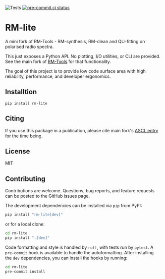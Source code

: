 ![Tests](https://github.com/CIRADA-Tools/RM-tools/actions/workflows/python-package.yml/badge.svg) [![pre-commit.ci status](https://results.pre-commit.ci/badge/github/CIRADA-Tools/RM-Tools/master.svg)](https://results.pre-commit.ci/latest/github/CIRADA-Tools/RM-Tools/master)

# RM-lite

A mini fork of RM-Tools - RM-synthesis, RM-clean and QU-fitting on polarised radio spectra.

This just exposes a Python API. No plotting, I/O utilities, or CLI are provided. See the main fork of [RM-Tools](https://github.com/CIRADA-Tools/RM-Tools) for that functionality.

The goal of this project is to provide low code surface area with high reliability, performance, and developer ergonomics.

## Installtion

```
pip install rm-lite
```


## Citing
If you use this package in a publication, please cite main fork's [ASCL entry](https://ui.adsabs.harvard.edu/abs/2020ascl.soft05003P/abstract) for the time being. 

## License
MIT

## Contributing
Contributions are welcome. Questions, bug reports, and feature requests can be posted to the GitHub issues page.

The development dependencies can be installed via `pip` from PyPI:
```bash
pip install "rm-lite[dev]"
```
or for a local clone:
```bash
cd rm-lite
pip install ".[dev]"
```

Code formatting and style is handled by `ruff`, with tests run by `pytest`. A `pre-commit` hook is available to handle the autoformatting. After installing the `dev` dependencies, you can install the hooks by running:
```bash
cd rm-lite
pre-commit install
```
